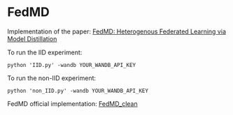 # FedMD

Implementation of the paper: [FedMD: Heterogenous Federated Learning via Model Distillation](https://arxiv.org/pdf/1910.03581.pdf)

To run the IID experiment:
<pre><code>python 'IID.py' -wandb YOUR_WANDB_API_KEY</pre></code>

To run the non-IID experiment:
<pre><code>python 'non_IID.py' -wandb YOUR_WANDB_API_KEY</pre></code>

FedMD official implementation: [FedMD_clean](https://github.com/diogenes0319/FedMD_clean)
